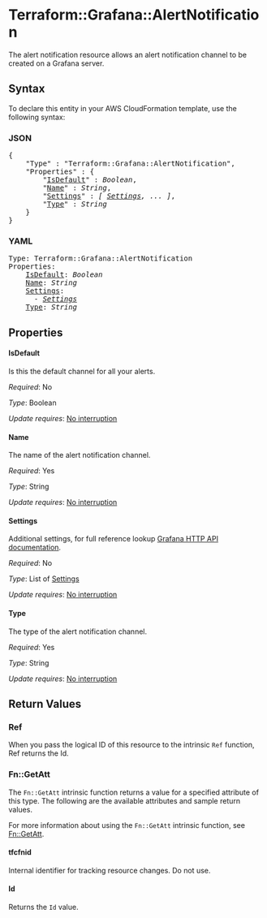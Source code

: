 # Terraform::Grafana::AlertNotification

The alert notification resource allows an alert notification channel to be created on a Grafana server.

## Syntax

To declare this entity in your AWS CloudFormation template, use the following syntax:

### JSON

<pre>
{
    "Type" : "Terraform::Grafana::AlertNotification",
    "Properties" : {
        "<a href="#isdefault" title="IsDefault">IsDefault</a>" : <i>Boolean</i>,
        "<a href="#name" title="Name">Name</a>" : <i>String</i>,
        "<a href="#settings" title="Settings">Settings</a>" : <i>[ <a href="settings.md">Settings</a>, ... ]</i>,
        "<a href="#type" title="Type">Type</a>" : <i>String</i>
    }
}
</pre>

### YAML

<pre>
Type: Terraform::Grafana::AlertNotification
Properties:
    <a href="#isdefault" title="IsDefault">IsDefault</a>: <i>Boolean</i>
    <a href="#name" title="Name">Name</a>: <i>String</i>
    <a href="#settings" title="Settings">Settings</a>: <i>
      - <a href="settings.md">Settings</a></i>
    <a href="#type" title="Type">Type</a>: <i>String</i>
</pre>

## Properties

#### IsDefault

Is this the default channel for all your alerts.

_Required_: No

_Type_: Boolean

_Update requires_: [No interruption](https://docs.aws.amazon.com/AWSCloudFormation/latest/UserGuide/using-cfn-updating-stacks-update-behaviors.html#update-no-interrupt)

#### Name

The name of the alert notification channel.

_Required_: Yes

_Type_: String

_Update requires_: [No interruption](https://docs.aws.amazon.com/AWSCloudFormation/latest/UserGuide/using-cfn-updating-stacks-update-behaviors.html#update-no-interrupt)

#### Settings

Additional settings, for full reference lookup [Grafana HTTP API documentation](http://docs.grafana.org/http_api/alerting).

_Required_: No

_Type_: List of <a href="settings.md">Settings</a>

_Update requires_: [No interruption](https://docs.aws.amazon.com/AWSCloudFormation/latest/UserGuide/using-cfn-updating-stacks-update-behaviors.html#update-no-interrupt)

#### Type

The type of the alert notification channel.

_Required_: Yes

_Type_: String

_Update requires_: [No interruption](https://docs.aws.amazon.com/AWSCloudFormation/latest/UserGuide/using-cfn-updating-stacks-update-behaviors.html#update-no-interrupt)

## Return Values

### Ref

When you pass the logical ID of this resource to the intrinsic `Ref` function, Ref returns the Id.

### Fn::GetAtt

The `Fn::GetAtt` intrinsic function returns a value for a specified attribute of this type. The following are the available attributes and sample return values.

For more information about using the `Fn::GetAtt` intrinsic function, see [Fn::GetAtt](https://docs.aws.amazon.com/AWSCloudFormation/latest/UserGuide/intrinsic-function-reference-getatt.html).

#### tfcfnid

Internal identifier for tracking resource changes. Do not use.

#### Id

Returns the <code>Id</code> value.

